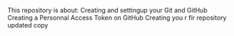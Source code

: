 This repository is about:
Creating and settingup your Git and GitHub
Creating a Personnal Access Token on GitHub
Creating you r fir repository
updated copy
